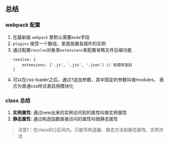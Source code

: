 ## 总结

### webpack 配置
1. 在最新版 `webpack` 里默认需要`mode`字段
2. `plugins` 接受一个数组，里面放置各插件的实例
3. 通过配置`resolve`对象里`extensions`来配置省略文件后缀功能
    ```
    resolve: {
        extensions: ['.js', '.jsx', '.json'] // 有顺序差别
    }
    ```
4.  可以在css-loader之后，通过?追加参数，其中固定的参数叫做modules，
    表示为普通css样式表启用模块化

### class 总结
1. **实例属性**: 通过new出来的实例访问到的属性叫做实例属性
2. **静态属性**: 通过构造函数直接访问的属性叫做静态属性

> 注意1：在class的{}区间内，只能写构造器、静态方法和静态属性、实例方法

